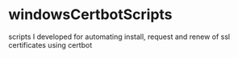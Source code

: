# windowsCertbotScripts
scripts I developed for automating install, request and renew of ssl certificates using certbot

